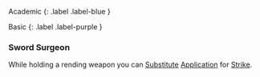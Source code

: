 
Academic
{: .label .label-blue }

Basic
{: .label .label-purple }
### Sword Surgeon
While holding a rending weapon you can [Substitute](Game/Core/Terminology#Substitute) [Application](Game/Core/Intelligence#Application) for [Strike](Game/Core/Strength#Strike).